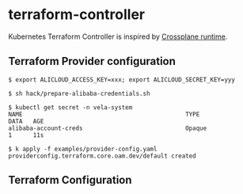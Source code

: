 # terraform-controller
Kubernetes Terraform Controller is inspired by [Crossplane runtime](https://crossplane.io/).


## Terraform Provider configuration

```shell
$ export ALICLOUD_ACCESS_KEY=xxx; export ALICLOUD_SECRET_KEY=yyy

$ sh hack/prepare-alibaba-credentials.sh

$ kubectl get secret -n vela-system
NAME                                              TYPE                                  DATA   AGE
alibaba-account-creds                             Opaque                                1      11s

$ k apply -f examples/provider-config.yaml
providerconfig.terraform.core.oam.dev/default created
```

## Terraform Configuration

